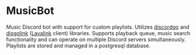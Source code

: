 # MusicBot
Music Discord bot with support for custom playlists. Utilizes [discordgo](https://github.com/bwmarrin/discordgo) and [disgolink](https://github.com/DisgoOrg/disgolink) ([Lavalink](https://github.com/freyacodes/Lavalink) client) libraries. 
Supports playback queue, music search functionality and can operate on multiple Discord servers simultaneously. Playlists are stored and managed in a postgresql database. 
